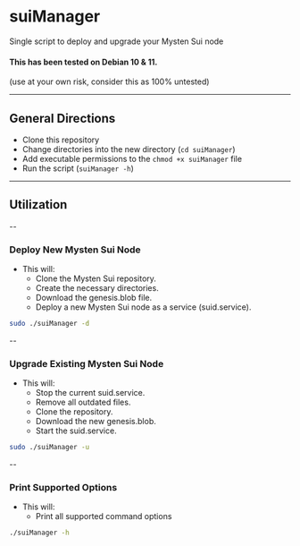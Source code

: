 # suiManager
Single script to deploy and upgrade your Mysten Sui node

#### This has been tested on Debian 10 & 11.

(use at your own risk, consider this as 100% untested)

---
## General Directions
* Clone this repository
* Change directories into the new directory (```cd suiManager```)
* Add executable permissions to the ```chmod +x suiManager``` file
* Run the script (```suiManager -h```)

---
## Utilization

--
### Deploy New Mysten Sui Node
* This will:
  * Clone the Mysten Sui repository.
  * Create the necessary directories.
  * Download the genesis.blob file.
  * Deploy a new Mysten Sui node as a service (suid.service).
  
```bash
sudo ./suiManager -d
```


--
### Upgrade Existing Mysten Sui Node
* This will:
  * Stop the current suid.service.
  * Remove all outdated files.
  * Clone the repository.
  * Download the new genesis.blob.
  * Start the suid.service.

```bash
sudo ./suiManager -u
```



--
### Print Supported Options
* This will:
  * Print all supported command options

```bash
./suiManager -h
```
